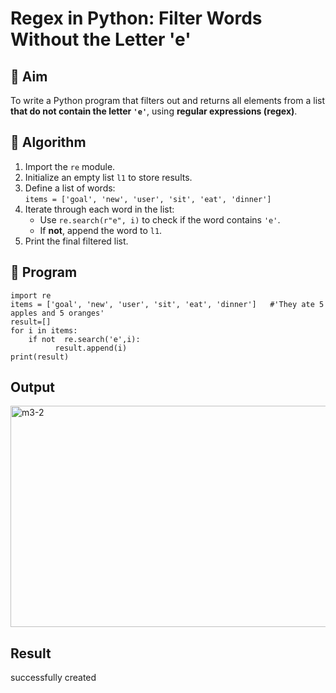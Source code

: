 # Regex in Python: Filter Words Without the Letter 'e'

## 🎯 Aim
To write a Python program that filters out and returns all elements from a list **that do not contain the letter `'e'`**, using **regular expressions (regex)**.

## 🧠 Algorithm
1. Import the `re` module.
2. Initialize an empty list `l1` to store results.
3. Define a list of words:  
   `items = ['goal', 'new', 'user', 'sit', 'eat', 'dinner']`
4. Iterate through each word in the list:
   - Use `re.search(r"e", i)` to check if the word contains `'e'`.
   - If **not**, append the word to `l1`.
5. Print the final filtered list.

## 🧾 Program
```
import re
items = ['goal', 'new', 'user', 'sit', 'eat', 'dinner']   #'They ate 5 apples and 5 oranges'
result=[]
for i in items:
    if not  re.search('e',i):
          result.append(i)
print(result)
```
## Output
<img width="589" height="354" alt="m3-2" src="https://github.com/user-attachments/assets/a4913ddb-0854-4230-9d7f-483f22f70465" />

## Result
successfully created
